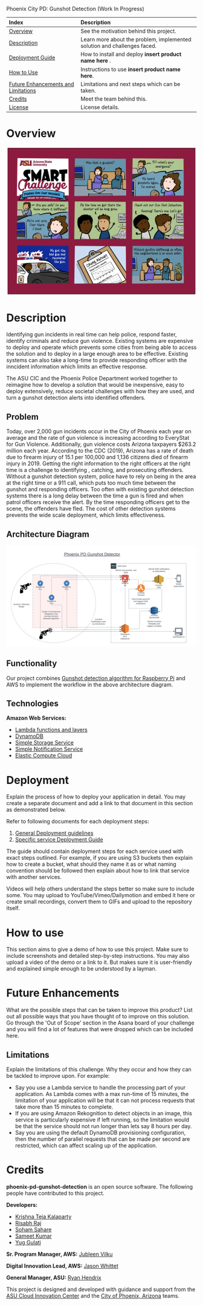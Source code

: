 Phoenix City PD: Gunshot Detection (Work In Progress)

|Index| Description|
|:----------------|:-----------|
| [Overview](#overview)         |     See the motivation behind this project.    | 
| [Description](#description)         |     Learn more about the problem, implemented solution and challenges faced.    | 
| [Deployment Guide](#deployment)         |    How to install and deploy __insert product name here__ . |
| [How to Use](#how-to-use)       |     Instructions to use __insert product name here__.   |
| [Future Enhancements and Limitations](#future-enhancements)       |     Limitations and next steps which can be taken.   |
| [Credits](#credits)      |     Meet the team behind this.     |
| [License](#license)      |     License details.     |

# Overview
![Gunshot Visual](./images/gunshot-visual.png)

# Description

Identifying gun incidents in real time can help police, respond faster, identify criminals and reduce gun violence. Existing systems are expensive to deploy and operate which prevents some cities from being able to access the solution and to deploy in a large enough area to be effective. Existing systems can also take a long-time to provide responding officer with the inncident information which limits an effective response. 

The ASU CIC and the Phoenix Police Department worked together to reimagine how to develop a solution that would be inexpensive, easy to deploy extensively, reduce societal challenges with how they are used, and turn a gunshot detection alerts into identified offenders.  

## Problem
Today, over 2,000 gun incidents occur in the City of Phoenix each year on average and the rate of gun violence is increasing according to EveryStat for Gun Violence. Additionally,  gun violence costs Arizona taxpayers $263.2 million each year. According to the CDC (2019), Arizona has a rate of death due to firearm injury of 15.1 per 100,000 and 1,136 citizens died of firearm injury in 2019. Getting the right information to the right officers at the right time is a challenge to identifying , catching, and prosecuting offenders. Without a gunshot detection system, police have to rely on being in the area at the right time or a 911 call, which puts too much time between the gunshot and responding officers. Too often with existing gunshot detection systems there is a long delay between the time a gun is fired and when patrol officers receive the alert. By the time responding officers get to the scene, the offenders have fled. The cost of other detection systems prevents the wide scale deployment, which limits effectiveness.

## Architecture Diagram
![Process-flow-chart](./images/architecture-diagram.png)

## Functionality 
Our project combines [Gunshot detection algorithm for Raspberry Pi](https://github.com/gabemagee/gunshot_detection) and AWS to implement the workflow in the above architecture diagram.

## Technologies

**Amazon Web Services:**
- [Lambda functions and layers](https://aws.amazon.com/lambda/)
- [DynamoDB](https://aws.amazon.com/dynamodb/)
- [Simple Storage Service](https://aws.amazon.com/s3/)
- [Simple Notification Service](https://aws.amazon.com/sns)
- [Elastic Compute Cloud](https://aws.amazon.com/ec2/)


# Deployment

Explain the process of how to deploy your application in detail. You may create a separate document and add a link to that document in this section as demonstrated below.

Refer to following documents for each deployment steps:
1. [General Deployment guidelines](./docs/deployment.md)
2. [Specific service Deployment Guide](./docs/rekognition.md)

The guide should contain deployment steps for each service used with exact steps outlined. For example, if you are using S3 buckets then explain how to create a bucket, what should they name it as or what naming convention should be followed then explain about how to link that service with another services.

Videos will help others understand the steps better so make sure to include some. You may upload to YouTube/Vimeo/Dailymotion and embed it here or create small recordings, convert them to GIFs and upload to the repository itself. 

# How to use
This section aims to give a demo of how to use this project. Make sure to include screenshots and detailed step-by-step instructions. You may also upload a video of the demo or a link to it. But makes sure it is user-friendly and explained simple enough to be understood by a layman.

# Future Enhancements
What are the possible steps that can be taken to improve this product? List out all possible ways that you have thought of to improve on this solution. Go through the 'Out of Scope' section in the Asana board of your challenge and you will find a lot of features that were dropped which can be included here.

## Limitations
Explain the limitations of this challenge. Why they occur and how they can be tackled to improve upon.
For example:
 - Say you use a Lambda service to handle the processing part of your application. As Lambda comes with a max run-time of 15 minutes, the limitation of your application will be that it can not process requests that take more than 15 minutes to complete.
 - If you are using Amazon Rekognition to detect objects in an image, this service is particularly expensive if left running, so the limitation would be that the service should not run longer than lets say 8 hours per day. 
 - Say you are using the default DynamoDB provisioning configuration, then the number of parallel requests that can be made per second are restricted, which can affect scaling up of the application. 


# Credits

**phoenix-pd-gunshot-detection** is an open source software. The following people have contributed to this project.

**Developers:**  
- [Krishna Teja Kalaparty](https://www.linkedin.com/in/krishna-teja-kalaparty-a073b5195/)  
- [Risabh Raj](https://www.linkedin.com/in/risabh-raj/)  
- [Soham Sahare](https://www.linkedin.com/in/sohamsahare11/)  
- [Sameet Kumar](https://www.linkedin.com/in/sameethkrishna/)  
- [Yug Gulati](https://www.linkedin.com/in/yug-gulati/)  

**Sr. Program Manager, AWS:**  [Jubleen Vilku](https://www.linkedin.com/in/jubleen-vilku/)

**Digital Innovation Lead, AWS:** [Jason Whittet](https://www.linkedin.com/in/jasonwhittet/)

**General Manager, ASU:** [Ryan Hendrix](https://www.linkedin.com/in/ryanahendrix/)


This project is designed and developed with guidance and support from the [ASU Cloud Innovation Center](https://smartchallenges.asu.edu/) and the [City of Phoenix, Arizona](https://www.phoenix.gov/police) teams. 